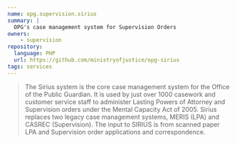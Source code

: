 ```yaml
---
name: opg.supervision.sirius
summary: |
  OPG's case management system for Supervision Orders
owners:
    - supervision
repository:
  language: PHP
  url: https://github.com/ministryofjustice/opg-sirius
tags: services
---
```


> The Sirius system is the core case management system for the Office of the Public Guardian. It is used by just over 1000 casework and customer service staff to administer Lasting Powers of Attorney and Supervision orders under the Mental Capacity Act of 2005. Sirius replaces two legacy case management systems, MERIS (LPA) and CASREC (Supervision). The input to SIRIUS is from scanned paper LPA and Supervision order applications and correspondence.

<NodeGraph />
